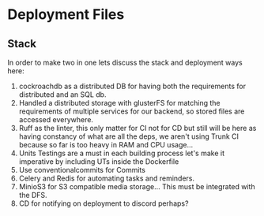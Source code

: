 # Deployment Files

## Stack

In order to make two in one lets discuss the stack and deployment ways here:
1. cockroachdb as a distributed DB for having both the requirements for distributed and an SQL db.
2. Handled a distributed storage with glusterFS for matching the requirements of multiple services for our backend, so stored files are accessed everywhere.
3. Ruff as the linter, this only matter for CI not for CD but still will be here as having constancy of what are all the deps, we aren't using Trunk CI because so far is too heavy in RAM and CPU usage...
4. Units Testings are a must in each building process let's make it imperative by including UTs inside the Dockerfile
5. Use conventionalcommits for Commits
6. Celery and Redis for automating tasks and reminders.
7. MinioS3 for S3 compatible media storage... This must be integrated with the DFS.
8. CD for notifying on deployment to discord perhaps?


